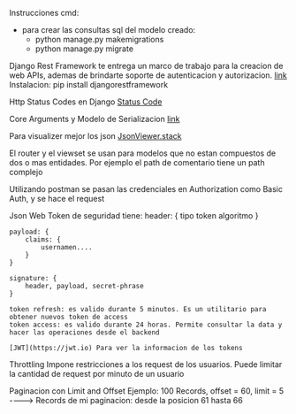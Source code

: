 Instrucciones cmd:
- para crear las consultas sql del modelo creado:
    - python manage.py makemigrations
    - python manage.py migrate


Django Rest Framework
    te entrega un marco de trabajo para la creacion de web APIs, ademas de brindarte soporte de autenticacion y
autorizacion. [link](https://www.django-rest-framework.org)
Instalacion: pip install djangorestframework

Http Status Codes en Django
    [Status Code](https://www.django-rest-framework.org/api-guide/status-codes)

Core Arguments y Modelo de Serializacion [link](https://www.django-rest-framework.org/api-guide/fields)

Para visualizer mejor los json [JsonViewer.stack](https://jsonviewer.stack.hu)

El router y el viewset se usan para modelos que no estan compuestos de dos o mas entidades.
Por ejemplo el path de comentario tiene un path complejo

Utilizando postman se pasan las credenciales en Authorization como Basic Auth, y se hace el request

Json Web Token de seguridad tiene:
    header: { 
        tipo token
        algoritmo
    }

    payload: {
        claims: {
            usernamen....
        }
    }

    signature: {
        header, payload, secret-phrase
    }

    token refresh: es valido durante 5 minutos. Es un utilitario para obtener nuevos token de access
    token access: es valido durante 24 horas. Permite consultar la data y hacer las operaciones desde el backend

    [JWT](https://jwt.io) Para ver la informacion de los tokens


Throttling
    Impone restricciones a los request de los usuarios. Puede limitar la cantidad de request por minuto de un usuario


Paginacion con Limit and Offset
    Ejemplo: 100 Records, offset = 60, limit = 5 ----> Records de mi paginacion: desde la posicion 61 hasta 66